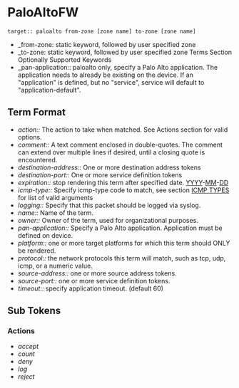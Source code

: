 # PaloAltoFW

```
target:: paloalto from-zone [zone name] to-zone [zone name]
```
  * _from-zone: static keyword, followed by user specified zone
  * _to-zone: static keyword, followed by user specified zone
Terms Section
Optionally Supported Keywords
  * _pan-application:: paloalto only, specify a Palo Alto application.
The application needs to already be existing on the device.
If an "application" is defined, but no "service", service will default to "application-default".
## Term Format
* _action::_ The action to take when matched. See Actions section for valid options.
* _comment::_ A text comment enclosed in double-quotes.  The comment can extend over multiple lines if desired, until a closing quote is encountered.
* _destination-address::_ One or more destination address tokens
* _destination-port::_ One or more service definition tokens
* _expiration::_ stop rendering this term after specified date. [YYYY](YYYY.md)-[MM](MM.md)-[DD](DD.md)
* _icmp-type::_ Specify icmp-type code to match, see section [ICMP TYPES](PolicyFormat#ICMP_TYPES.md) for list of valid arguments
* _logging::_ Specify that this packet should be logged via syslog.
* _name::_ Name of the term.
* _owner::_ Owner of the term, used for organizational purposes.
* _pan-application::_ Specify a Palo Alto application. Application must be defined on device.
* _platform::_ one or more target platforms for which this term should ONLY be rendered.
* _protocol::_ the network protocols this term will match, such as tcp, udp, icmp, or a numeric value.
* _source-address::_ one or more source address tokens.
* _source-port::_ one or more service definition tokens.
* _timeout::_ specify application timeout. (default 60)
## Sub Tokens
### Actions
* _accept_
* _count_
* _deny_
* _log_
* _reject_
